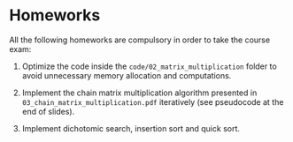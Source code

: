 # Homeworks

All the following homeworks are compulsory in order to take the course exam:

1) Optimize the code inside the `code/02_matrix_multiplication` folder to avoid unnecessary memory allocation and computations.

2) Implement the chain matrix multiplication algorithm presented in `03_chain_matrix_multiplication.pdf` iteratively (see pseudocode at the end of slides).

3) Implement dichotomic search, insertion sort and quick sort.